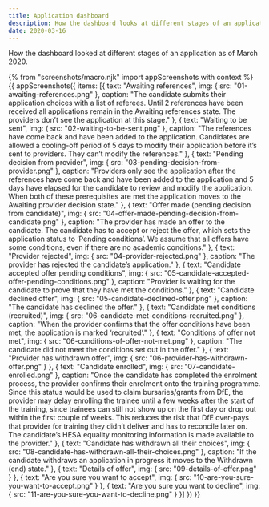 ```yaml
---
title: Application dashboard
description: How the dashboard looks at different stages of an application
date: 2020-03-16
---
```

How the dashboard looked at different stages of an application as of March 2020.

{% from "screenshots/macro.njk" import appScreenshots with context %}
{{ appScreenshots({
  items: [{
      text: "Awaiting references",
      img: { src: "01-awaiting-references.png" },
      caption: "The candidate submits their application choices with a list of referees. Until 2 references have been received all applications remain in the Awaiting references state. The providers don’t see the application at this stage."
    }, {
      text: "Waiting to be sent",
      img: { src: "02-waiting-to-be-sent.png" },
      caption: "The references have come back and have been added to the application. Candidates are allowed a cooling-off period of 5 days to modify their application before it’s sent to providers. They can’t modify the references."
    }, {
      text: "Pending decision from provider",
      img: { src: "03-pending-decision-from-provider.png" },
      caption: "Providers only see the application after the references have come back and have been added to the application and 5 days have elapsed for the candidate to review and modify the application. When both of these prerequisites are met the application moves to the Awaiting provider decision state."
    }, {
      text: "Offer made (pending decision from candidate)",
      img: { src: "04-offer-made-pending-decision-from-candidate.png" },
      caption: "The provider has made an offer to the candidate. The candidate has to accept or reject the offer, which sets the application status to ‘Pending conditions’. We assume that all offers have some conditions, even if there are no academic conditions."
    }, {
      text: "Provider rejected",
      img: { src: "04-provider-rejected.png" },
      caption: "The provider has rejected the candidate’s application."
    }, {
      text: "Candidate accepted offer pending conditions",
      img: { src: "05-candidate-accepted-offer-pending-conditions.png" },
      caption: "Provider is waiting for the candidate to prove that they have met the conditions."
    }, {
      text: "Candidate declined offer",
      img: { src: "05-candidate-declined-offer.png" },
      caption: "The candidate has declined the offer."
    }, {
      text: "Candidate met conditions (recruited)",
      img: { src: "06-candidate-met-conditions-recruited.png" },
      caption: "When the provider confirms that the offer conditions have been met, the application is marked ‘recruited’."
    }, {
      text: "Conditions of offer not met",
      img: { src: "06-conditions-of-offer-not-met.png" },
      caption: "The candidate did not meet the conditions set out in the offer."
    }, {
      text: "Provider has withdrawn offer",
      img: { src: "06-provider-has-withdrawn-offer.png" }
    }, {
      text: "Candidate enrolled",
      img: { src: "07-candidate-enrolled.png" },
      caption: "Once the candidate has completed the enrolment process, the provider confirms their enrolment onto the training programme. Since this status would be used to claim bursaries/grants from DfE, the provider may delay enrolling the trainee until a few weeks after the start of the training, since trainees can still not show up on the first day or drop out within the first couple of weeks. This reduces the risk that DfE over-pays that provider for training they didn’t deliver and has to reconcile later on. The candidate’s HESA equality monitoring information is made available to the provider."
    }, {
      text: "Candidate has withdrawn all their choices",
      img: { src: "08-candidate-has-withdrawn-all-their-choices.png" },
      caption: "If the candidate withdraws an application in progress it moves to the Withdrawn (end) state."
    }, {
      text: "Details of offer",
      img: { src: "09-details-of-offer.png" }
    }, {
      text: "Are you sure you want to accept",
      img: { src: "10-are-you-sure-you-want-to-accept.png" }
    }, {
      text: "Are you sure you want to decline",
      img: { src: "11-are-you-sure-you-want-to-decline.png" }
    }]
}) }}
